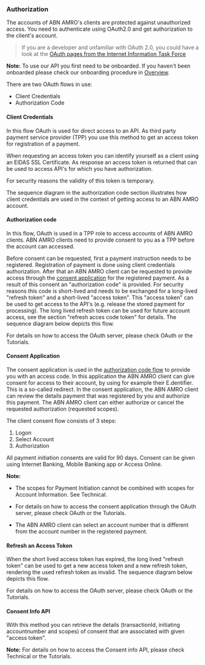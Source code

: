 ### Authorization
The accounts of ABN AMRO's clients are protected against unauthorized access. You need to authenticate using OAuth2.0 and get authorization to the client's account.

> If you are a developer and unfamiliar with OAuth 2.0, you could have a look at the [OAuth pages from the Internet Information Task Force](https://oauth.net/2/)

**Note:** To use our API you first need to be onboarded. If you haven't been onboarded please check our onboarding procedure in [Overview](overview).

There are two OAuth flows in use:

- Client Credentials
- Authorization Code

#### Client Credentials

In this flow OAuth is used for direct access to an API.
As third party payment service provider (TPP) you use this method to get an access token for registration of a payment. 

When requesting an access token you can identify yourself as a client using an EIDAS SSL Certificate.
As response an access token is returned that can be used to access API's for which you have authorization.

For security reasons the validity of this token is temporary.

The sequence diagram in the authorization code section illustrates how client credentials are used in the context of getting access to an ABN AMRO account.

#### Authorization code
In this flow, OAuth is used in a TPP role to access accounts of ABN AMRO clients. ABN AMRO clients need to provide consent to you as a TPP before the account can accessed.

Before consent can be requested, first a payment instruction needs to be registered. Registration of payment is done using client credentials authorization. After that an ABN AMRO client can be requested to provide access through the [consent application](#consent-app) for the registered payment.
As a result of this consent an "authorization code" is provided. For security reasons this code is short-lived and needs to be exchanged for a long-lived "refresh token" and a short-lived "access token". This "access token" can be used to get access to the API's (e.g. release the stored payment for processing).
The long lived refresh token can be used for future account access, see the section "refresh acces code token" for details.  The sequence diagram below depicts this flow.

For details on how to access the OAuth server, please check OAuth or the Tutorials.

#### Consent Application
The consent application is used in the [authorization code flow](#authorization-code) to provide you with an access code. In this application the ABN AMRO client can give consent for access to their account, by using for example their E.dentifier.  This is a so-called redirect. In the consent application, the ABN AMRO client can review the details payment that was registered by you and authorize this payment. The ABN AMRO client can either authorize or cancel the requested authorization (requested scopes).

The client consent flow consists of 3 steps:

1. Logon
2. Select Account
3. Authorization

All payment initiation consents are valid for 90 days. Consent can be given using Internet Banking, Mobile Banking app or Access Online.

**Note:**

- The scopes for Payment Initiation cannot be combined with scopes for Account Information. See Technical.

- For details on how to access the consent application through the OAuth server, please check OAuth or the Tutorials.

- The ABN AMRO client can select an account number that is different from the account number in the registered payment.

#### Refresh an Access Token
When the short lived access token has expired, the long lived "refresh token" can be used to get a new access token and a new refresh token, rendering the used refresh token as invalid. The sequence diagram below depicts this flow.

For details on how to access the OAuth server, please check OAuth or the Tutorials.

#### Consent Info API
With this method you can retrieve the details (transactionId, initiating accountnumber and scopes) of consent that are associated with given "access token".

**Note:** For details on how to access the Consent info API, please check Technical or the Tutorials.